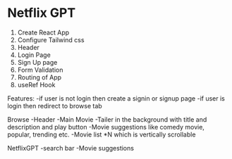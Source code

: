 # Netflix GPT

1. Create React App
2. Configure Tailwind css
3. Header
4. Login Page
5. Sign Up page
6. Form Validation
7. Routing of App
8. useRef Hook

Features:
   -if user is not login then create a signin or signup page
   -if user is login then redirect to browse tab

Browse
    -Header
    -Main Movie
        -Tailer in the background with title and description and play button
        -Movie suggestions like comedy movie, popular, trending etc.
            -Movie list *N which is vertically scrollable

NetflixGPT
    -search bar
    -Movie suggestions

